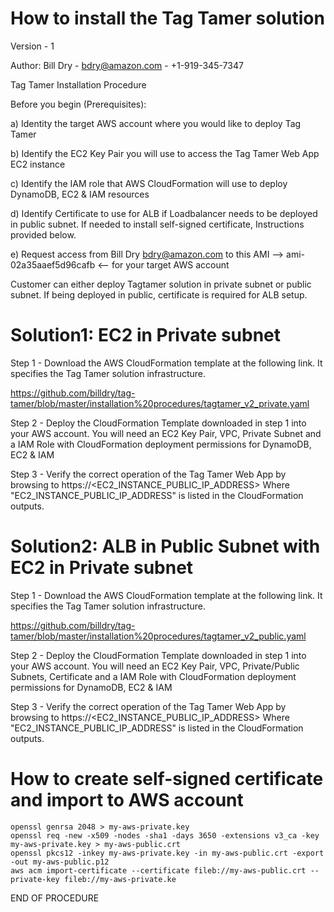 # How to install the Tag Tamer solution

Version - 1

Author: Bill Dry - bdry@amazon.com - +1-919-345-7347

Tag Tamer Installation Procedure

Before you begin (Prerequisites):

a) Identity the target AWS account where you would like to deploy Tag Tamer

b) Identify the EC2 Key Pair you will use to access the Tag Tamer Web App EC2 instance

c) Identify the IAM role that AWS CloudFormation will use to deploy DynamoDB, EC2 & IAM resources

d) Identify Certificate to use for ALB if Loadbalancer needs to be deployed in public subnet. If needed to install self-signed certificate, Instructions provided below.

e) Request access from Bill Dry bdry@amazon.com to this AMI --> ami-02a35aaef5d96cafb <-- for your target AWS account

Customer can either deploy Tagtamer solution in private subnet or public subnet. If being deployed in public, certificate is required for ALB setup.

# Solution1: EC2 in Private subnet 

Step 1 - Download the AWS CloudFormation template at the following link.  It specifies the Tag Tamer solution infrastructure.

https://github.com/billdry/tag-tamer/blob/master/installation%20procedures/tagtamer_v2_private.yaml 

Step 2 - Deploy the CloudFormation Template downloaded in step 1 into your AWS account.  You will need an EC2 Key Pair, VPC, Private Subnet and a IAM Role with CloudFormation deployment permissions for DynamoDB, EC2 & IAM

Step 3 - Verify the correct operation of the Tag Tamer Web App by browsing to https://<EC2_INSTANCE_PUBLIC_IP_ADDRESS> Where "EC2_INSTANCE_PUBLIC_IP_ADDRESS" is listed in the CloudFormation outputs.

# Solution2: ALB in Public Subnet with EC2 in Private subnet 

Step 1 - Download the AWS CloudFormation template at the following link.  It specifies the Tag Tamer solution infrastructure.

https://github.com/billdry/tag-tamer/blob/master/installation%20procedures/tagtamer_v2_public.yaml 

Step 2 - Deploy the CloudFormation Template downloaded in step 1 into your AWS account.  You will need an EC2 Key Pair, VPC, Private/Public Subnets, Certificate and a IAM Role with CloudFormation deployment permissions for DynamoDB, EC2 & IAM

Step 3 - Verify the correct operation of the Tag Tamer Web App by browsing to https://<EC2_INSTANCE_PUBLIC_IP_ADDRESS> Where "EC2_INSTANCE_PUBLIC_IP_ADDRESS" is listed in the CloudFormation outputs.

# How to create self-signed certificate and import to AWS account
```shell
openssl genrsa 2048 > my-aws-private.key
openssl req -new -x509 -nodes -sha1 -days 3650 -extensions v3_ca -key my-aws-private.key > my-aws-public.crt
openssl pkcs12 -inkey my-aws-private.key -in my-aws-public.crt -export -out my-aws-public.p12
aws acm import-certificate --certificate fileb://my-aws-public.crt --private-key fileb://my-aws-private.ke
```


END OF PROCEDURE
